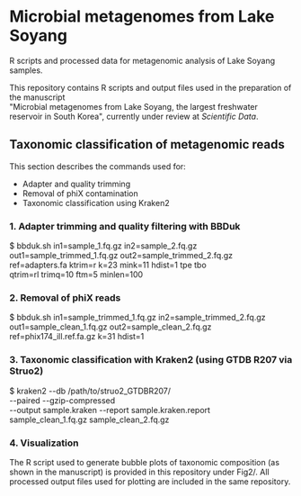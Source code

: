 # Microbial metagenomes from Lake Soyang
R scripts and processed data for metagenomic analysis of Lake Soyang samples.

This repository contains R scripts and output files used in the preparation of the manuscript  
"Microbial metagenomes from Lake Soyang, the largest freshwater reservoir in South Korea", currently under review at _Scientific Data_.

## Taxonomic classification of metagenomic reads

This section describes the commands used for:

- Adapter and quality trimming  
- Removal of phiX contamination  
- Taxonomic classification using Kraken2

### 1. Adapter trimming and quality filtering with BBDuk

$ bbduk.sh in1=sample_1.fq.gz in2=sample_2.fq.gz \
out1=sample_trimmed_1.fq.gz out2=sample_trimmed_2.fq.gz \
ref=adapters.fa ktrim=r k=23 mink=11 hdist=1 tpe tbo \
qtrim=rl trimq=10 ftm=5 minlen=100

### 2. Removal of phiX reads

$ bbduk.sh in1=sample_trimmed_1.fq.gz in2=sample_trimmed_2.fq.gz \
out1=sample_clean_1.fq.gz out2=sample_clean_2.fq.gz \
ref=phix174_ill.ref.fa.gz k=31 hdist=1

### 3. Taxonomic classification with Kraken2 (using GTDB R207 via Struo2)

$ kraken2 --db /path/to/struo2_GTDBR207/ \
--paired --gzip-compressed \
--output sample.kraken --report sample.kraken.report \
sample_clean_1.fq.gz sample_clean_2.fq.gz

### 4. Visualization

The R script used to generate bubble plots of taxonomic composition (as shown in the manuscript) is provided in this repository under Fig2/.
All processed output files used for plotting are included in the same repository.

